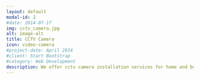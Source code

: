 ```yaml
---
layout: default
modal-id: 2
#date: 2014-07-17
img: cctv_camera.jpg
alt: image-alt
title: CCTV Camera
icon: video-camera
#project-date: April 2014
#client: Start Bootstrap
#category: Web Development
description: We offer cctv camera installation services for home and business and any other services related to camera. 
---
```

